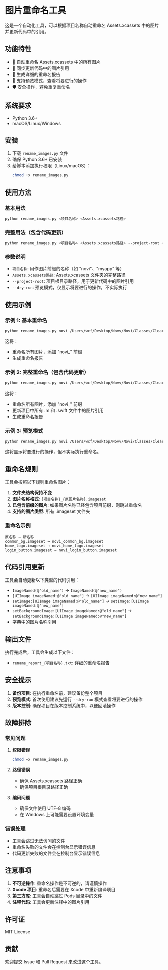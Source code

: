 # 图片重命名工具

这是一个自动化工具，可以根据项目名称自动重命名 Assets.xcassets 中的图片并更新代码中的引用。

## 功能特性

- 🎯 自动重命名 Assets.xcassets 中的所有图片
- 🔄 同步更新代码中的图片引用
- 📝 生成详细的重命名报告
- 👀 支持预览模式，查看将要进行的操作
- 🛡️ 安全操作，避免重复重命名

## 系统要求

- Python 3.6+
- macOS/Linux/Windows

## 安装

1. 下载 `rename_images.py` 文件
2. 确保 Python 3.6+ 已安装
3. 给脚本添加执行权限（Linux/macOS）：
   ```bash
   chmod +x rename_images.py
   ```

## 使用方法

### 基本用法

```bash
python rename_images.py <项目名称> <Assets.xcassets路径>
```

### 完整用法（包含代码更新）

```bash
python rename_images.py <项目名称> <Assets.xcassets路径> --project-root <项目根目录>
```

### 参数说明

- `项目名称`: 用作图片前缀的名称（如 "novi"、"myapp" 等）
- `Assets.xcassets路径`: Assets.xcassets 文件夹的完整路径
- `--project-root`: 项目根目录路径，用于更新代码中的图片引用
- `--dry-run`: 预览模式，仅显示将要进行的操作，不实际执行

## 使用示例

### 示例 1: 基本重命名

```bash
python rename_images.py novi /Users/wcf/Desktop/Novv/Novi/Classes/ClearSource/Assets.xcassets
```

这将：
- 重命名所有图片，添加 "novi_" 前缀
- 生成重命名报告

### 示例 2: 完整重命名（包含代码更新）

```bash
python rename_images.py novi /Users/wcf/Desktop/Novv/Novi/Classes/ClearSource/Assets.xcassets --project-root /Users/wcf/Desktop/Novv
```

这将：
- 重命名所有图片，添加 "novi_" 前缀
- 更新项目中所有 .m 和 .swift 文件中的图片引用
- 生成重命名报告

### 示例 3: 预览模式

```bash
python rename_images.py novi /Users/wcf/Desktop/Novv/Novi/Classes/ClearSource/Assets.xcassets --dry-run
```

这将显示将要进行的操作，但不实际执行重命名。

## 重命名规则

工具会按照以下规则重命名图片：

1. **文件夹结构保持不变**
2. **图片名称格式**: `{项目名称}_{原图片名称}.imageset`
3. **已包含前缀的图片**: 如果图片名称已经包含项目前缀，则跳过重命名
4. **支持的图片类型**: 所有 .imageset 文件夹

### 重命名示例

```
原名称 → 新名称
common_bg.imageset → novi_common_bg.imageset
home_logo.imageset → novi_home_logo.imageset
login_button.imageset → novi_login_button.imageset
```

## 代码引用更新

工具会自动更新以下类型的代码引用：

- `ImageNamed(@"old_name")` → `ImageNamed(@"new_name")`
- `[UIImage imageNamed:@"old_name"]` → `[UIImage imageNamed:@"new_name"]`
- `setImage:[UIImage imageNamed:@"old_name"]` → `setImage:[UIImage imageNamed:@"new_name"]`
- `setBackgroundImage:[UIImage imageNamed:@"old_name"]` → `setBackgroundImage:[UIImage imageNamed:@"new_name"]`
- 字典中的图片名称引用

## 输出文件

执行完成后，工具会生成以下文件：

- `rename_report_{项目名称}.txt`: 详细的重命名报告

## 安全提示

1. **备份项目**: 在执行重命名前，建议备份整个项目
2. **预览模式**: 首次使用建议先运行 `--dry-run` 模式查看将要进行的操作
3. **版本控制**: 确保项目在版本控制系统中，以便回滚操作

## 故障排除

### 常见问题

1. **权限错误**
   ```bash
   chmod +x rename_images.py
   ```

2. **路径错误**
   - 确保 Assets.xcassets 路径正确
   - 确保项目根目录路径正确

3. **编码问题**
   - 确保文件使用 UTF-8 编码
   - 在 Windows 上可能需要设置环境变量

### 错误处理

- 工具会跳过无法访问的文件
- 重命名失败的文件会在控制台显示错误信息
- 代码更新失败的文件会在控制台显示错误信息

## 注意事项

1. **不可逆操作**: 重命名操作是不可逆的，请谨慎操作
2. **Xcode 项目**: 重命名后需要在 Xcode 中重新编译项目
3. **第三方库**: 工具会自动跳过 Pods 目录中的文件
4. **注释代码**: 工具会更新注释中的图片引用

## 许可证

MIT License

## 贡献

欢迎提交 Issue 和 Pull Request 来改进这个工具。 